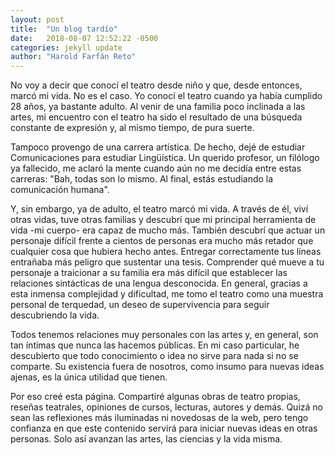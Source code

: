 ```yaml
---
layout: post
title:  "Un blog tardío"
date:   2018-08-07 12:52:22 -0500
categories: jekyll update
author: "Harold Farfán Reto"
---
```

No voy a decir que conocí el teatro desde niño y que, desde entonces, marcó mi vida. No es el caso. Yo conocí el teatro cuando ya  había cumplido 28 años, ya bastante adulto. Al venir de una familia poco inclinada a las artes, mi encuentro con el teatro ha sido el resultado de una  búsqueda constante de expresión y, al mismo tiempo, de pura suerte.

Tampoco provengo de una carrera artística. De hecho, dejé de estudiar Comunicaciones para estudiar Lingüística. Un querido profesor, un filólogo ya fallecido, me aclaró la mente cuando aún no me decidía entre estas carreras: "Bah, todas son lo mismo. Al final, estás estudiando la comunicación humana".

Y, sin embargo, ya de adulto, el teatro marcó mi vida. A través de él, viví otras vidas, tuve otras familias y descubrí que mi principal herramienta de vida -mi cuerpo- era capaz de mucho más. También descubrí que actuar un personaje difícil frente a cientos de personas era mucho más retador que cualquier cosa que hubiera hecho antes. Entregar correctamente tus líneas entrañaba más peligro que sustentar una tesis. Comprender qué mueve a tu personaje a traicionar a su familia era más difícil que establecer las relaciones sintácticas de una lengua desconocida. En general, gracias a esta inmensa complejidad y dificultad, me tomo el teatro como una muestra personal de terquedad, un deseo de supervivencia para seguir descubriendo la vida.

Todos tenemos relaciones muy personales con las artes y, en general, son tan íntimas que nunca las hacemos públicas. En mi caso particular, he descubierto que todo conocimiento o idea no sirve para nada si no se comparte. Su existencia fuera de nosotros, como insumo para nuevas ideas ajenas, es la única utilidad que tienen.

Por eso creé esta página. Compartiré algunas obras de teatro propias, reseñas teatrales, opiniones de cursos, lecturas, autores y demás. Quizá no sean las reflexiones más iluminadas ni novedosas de la web, pero tengo confianza en que este contenido servirá para iniciar nuevas ideas en otras personas. Solo así avanzan las artes, las ciencias y la vida misma.

